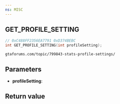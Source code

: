 ```yaml
---
ns: MISC
---
```

## GET_PROFILE_SETTING

```c
// 0xC488FF2356EA7791 0xD374BEBC
int GET_PROFILE_SETTING(int profileSetting);
```

```
gtaforums.com/topic/799843-stats-profile-settings/  
```

## Parameters
* **profileSetting**: 

## Return value
